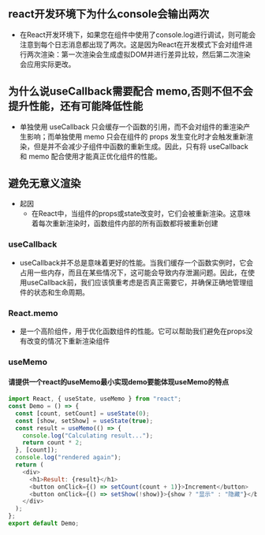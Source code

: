 ## react开发环境下为什么console会输出两次
- 在React开发环境下，如果您在组件中使用了console.log进行调试，则可能会注意到每个日志消息都出现了两次。这是因为React在开发模式下会对组件进行两次渲染：第一次渲染会生成虚拟DOM并进行差异比较，然后第二次渲染会应用实际更改。


## 为什么说useCallback需要配合 memo,否则不但不会提升性能，还有可能降低性能
- 单独使用 useCallback 只会缓存一个函数的引用，而不会对组件的重渲染产生影响；而单独使用 memo 只会在组件的 props 发生变化时才会触发重新渲染，但是并不会减少子组件中函数的重新生成。因此，只有将 useCallback 和 memo 配合使用才能真正优化组件的性能。



## 避免无意义渲染
- 起因
  - 在React中，当组件的props或state改变时，它们会被重新渲染。这意味着每次重新渲染时，函数组件内部的所有函数都将被重新创建
### useCallback
- useCallback并不总是意味着更好的性能。当我们缓存一个函数实例时，它会占用一些内存，而且在某些情况下，这可能会导致内存泄漏问题。因此，在使用useCallback前，我们应该慎重考虑是否真正需要它，并确保正确地管理组件的状态和生命周期。

### React.memo
- 是一个高阶组件，用于优化函数组件的性能。它可以帮助我们避免在props没有改变的情况下重新渲染组件

### useMemo
#### 请提供一个react的useMemo最小实现demo要能体现useMemo的特点
```js
import React, { useState, useMemo } from "react";
const Demo = () => {
  const [count, setCount] = useState(0);
  const [show, setShow] = useState(true);
  const result = useMemo(() => {
    console.log("Calculating result...");
    return count * 2;
  }, [count]);
  console.log("rendered again");
  return (
    <div>
      <h1>Result: {result}</h1>
      <button onClick={() => setCount(count + 1)}>Increment</button>
      <button onClick={() => setShow(!show)}>{show ? "显示" : "隐藏"}</button>
    </div>
  );
};
export default Demo;
```